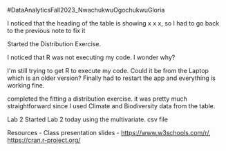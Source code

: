 #DataAnalyticsFall2023_NwachukwuOgochukwuGloria

I noticed that the heading of the table is showing x x x, so I had to go back to the previous note to fix it

Started the Distribution Exercise.

I noticed that R was not executing my code. I wonder why?

I'm still trying to get R to execute my code. 
Could it be from the Laptop which is an older version?
Finally had to restart the app and everything is working fine.

completed the  fitting a distribution exercise. 
it was pretty much straightforward since I used Climate and Biodiversity data from the table.

Lab 2
Started Lab 2 today using the multivariate. csv file 

Resources - 
    Class presentation slides - 
    https://www.w3schools.com/r/,
    https://cran.r-project.org/
